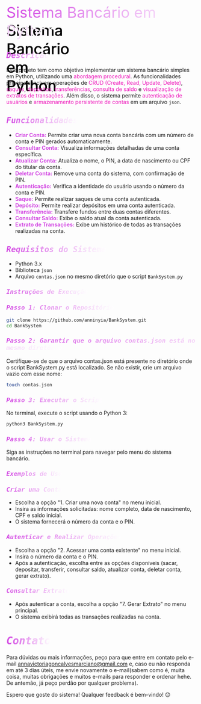 <span style="font-size: 40px; background: linear-gradient(to right, #d34ae3, white); -webkit-background-clip: text; color: transparent; position: relative;">
    Sistema Bancário em Python
    <span style="position: absolute; left: 0; z-index: -1; text-shadow: 0px -1px 0 #000, 1px -1px 0 #000;">Sistema Bancário em Python</span>
</span>


## <span style = "color: #d34ae3; font-size 20px; font-family: 'Cascadia Code', monospace; font-style: italic; background: linear-gradient(to right, #d34ae3, white); -webkit-background-clip: text; color: transparent"> Descrição </span>

Este projeto tem como objetivo implementar um sistema bancário simples em Python, utilizando uma <span style="color: #ee15ba">abordagem procedural</span>. As funcionalidades principais incluem operações de <span style="color: #ee15ba">CRUD (Create, Read, Update, Delete)</span>,<span style="color: #ee15ba"> saques</span>, <span style="color: #ee15ba">depósitos</span>,<span style="color: #ee15ba"> transferências</span>, <span style="color: #ee15ba"> consulta de saldo</span> e <span style="color: #ee15ba"> visualização de extratos de transações</span>. Além disso, o sistema permite <span style="color: #ee15ba">autenticação de usuários</span> e <span style="color: #ee15ba">armazenamento persistente de contas</span> em um arquivo `json`.

## <span style = "color: #d34ae3; font-size 20px; font-family: 'Cascadia Code', monospace; font-style: italic; background: linear-gradient(to right, #d34ae3, white); -webkit-background-clip: text; color: transparent"> Funcionalidades </span>
- <span style = "color: #d34ae3"> **Criar Conta:** </span> Permite criar uma nova conta bancária com um número de conta e PIN gerados automaticamente.
- <span style = "color: #d34ae3"> **Consultar Conta:** </span> Visualiza informações detalhadas de uma conta específica.
- <span style = "color: #d34ae3"> **Atualizar Conta:** </span> Atualiza o nome, o PIN, a data de nascimento ou CPF do titular da conta.
- <span style = "color: #d34ae3"> **Deletar Conta:** </span> Remove uma conta do sistema, com confirmação de PIN.
- <span style = "color: #d34ae3"> **Autenticação:** </span> Verifica a identidade do usuário usando o número da conta e PIN.
- <span style = "color: #d34ae3"> **Saque:** </span> Permite realizar saques de uma conta autenticada.
- <span style = "color: #d34ae3"> **Depósito:** </span> Permite realizar depósitos em uma conta autenticada.
- <span style = "color: #d34ae3"> **Transferência:** </span> Transfere fundos entre duas contas diferentes.
- <span style = "color: #d34ae3"> **Consultar Saldo:** </span> Exibe o saldo atual da conta autenticada.
- <span style = "color: #d34ae3"> **Extrato de Transações:** </span> Exibe um histórico de todas as transações realizadas na conta.

## <span style = "color: #d34ae3; font-size 20px; font-family: 'Cascadia Code', monospace; font-style: italic; background: linear-gradient(to right, #d34ae3, white); -webkit-background-clip: text; color: transparent">Requisitos do Sistema </span>

- Python 3.x
- Biblioteca `json`
- Arquivo `contas.json` no mesmo diretório que o script `BankSystem.py`

### <span style = "color: #d34ae3; font-size 20px; font-family: 'Cascadia Code', monospace; font-style: italic; background: linear-gradient(to right, #d34ae3, white); -webkit-background-clip: text; color: transparent"> Instruções de Execução </span>

### <span style = "color: #d34ae3; font-size 20px; font-family: 'Cascadia Code', monospace; font-style: italic; background: linear-gradient(to right, #d34ae3, white); -webkit-background-clip: text; color: transparent">Passo 1: Clonar o Repositório </span>

```sh
git clone https://github.com/anninyia/BankSystem.git
cd BankSystem
```

### <span style = "color: #d34ae3; font-size 20px; font-family: 'Cascadia Code', monospace; font-style: italic; background: linear-gradient(to right, #d34ae3, white); -webkit-background-clip: text; color: transparent">Passo 2: Garantir que o arquivo contas.json está no mesmo diretório </span>

Certifique-se de que o arquivo contas.json está presente no diretório onde o script BankSystem.py está localizado. Se não existir, crie um arquivo vazio com esse nome:

```sh
touch contas.json
```
### <span style = "color: #d34ae3; font-size 20px; font-family: 'Cascadia Code', monospace; font-style: italic; background: linear-gradient(to right, #d34ae3, white); -webkit-background-clip: text; color: transparent">Passo 3: Executar o Script </span>

No terminal, execute o script usando o Python 3:

```sh
python3 BankSystem.py
```
### <span style = "color: #d34ae3; font-size 20px; font-family: 'Cascadia Code', monospace; font-style: italic; background: linear-gradient(to right, #d34ae3, white); -webkit-background-clip: text; color: transparent">Passo 4: Usar o Sistema </span>

Siga as instruções no terminal para navegar pelo menu do sistema bancário.

### <span style = "color: #d34ae3; font-size 30px; font-family: 'Cascadia Code', monospace; font-style: italic; background: linear-gradient(to right, #d34ae3, white); -webkit-background-clip: text; color: transparent"> Exemplos de Uso </span>


### <span style = "color: #d34ae3; font-size 20px; font-family: 'Cascadia Code', monospace; font-style: italic; background: linear-gradient(to right, #d34ae3, white); -webkit-background-clip: text; color: transparent">Criar uma Conta </span>

- Escolha a opção "1. Criar uma nova conta" no menu inicial.
- Insira as informações solicitadas: nome completo, data de nascimento, CPF e saldo inicial.
- O sistema fornecerá o número da conta e o PIN.

### <span style = "color: #d34ae3; font-size 20px; font-family: 'Cascadia Code', monospace; font-style: italic; background: linear-gradient(to right, #d34ae3, white); -webkit-background-clip: text; color: transparent">Autenticar e Realizar Operações </span>

- Escolha a opção "2. Acessar uma conta existente" no menu inicial.
- Insira o número da conta e o PIN.
- Após a autenticação, escolha entre as opções disponíveis (sacar, depositar, transferir, consultar saldo, atualizar conta, deletar conta, gerar extrato).

### <span style = "color: #d34ae3; font-size 20px; font-family: 'Cascadia Code', monospace; font-style: italic; background: linear-gradient(to right, #d34ae3, white); -webkit-background-clip: text; color: transparent">Consultar Extrato </span>

- Após autenticar a conta, escolha a opção "7. Gerar Extrato" no menu principal.
- O sistema exibirá todas as transações realizadas na conta.

# <span style = "color: #d34ae3; font-size 30px; font-family: 'Cascadia Code', monospace; font-style: italic; background: linear-gradient(to right, #d34ae3, white); -webkit-background-clip: text; color: transparent"> Contato </span>
Para dúvidas ou mais informações, peço para que entre em contato pelo e-mail annavictoriagoncalvesmarciano@gmail.com e, caso eu não responda em até 3 dias úteis, me envie novamente o e-mail(sabem como é, muita coisa, muitas obrigações e muitos e-mails para responder e ordenar hehe. De antemão, já peço perdão por qualquer problema).

Espero que goste do sistema! Qualquer feedback é bem-vindo! 😊

</span>
